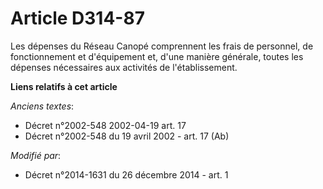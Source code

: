 # Article D314-87

Les dépenses du    Réseau Canopé comprennent les frais de personnel, de fonctionnement et d'équipement et, d'une manière
générale, toutes les dépenses nécessaires aux activités de l'établissement.

**Liens relatifs à cet article**

_Anciens textes_:

  - Décret n°2002-548 2002-04-19 art. 17
  - Décret n°2002-548 du 19 avril 2002 - art. 17 (Ab)

_Modifié par_:

  - Décret n°2014-1631 du 26 décembre 2014 - art. 1
